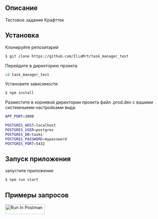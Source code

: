 
## Описание
Тестовое задание Крафттек
## Установка
Клонируйте репозитарий
```bash
$ git clone https://github.com/IliaMrt/task_manager_test
```

Перейдите в директорию проекта
```bash
cd task_manager_test
```

Установите зависимости
```bash
$ npm install
```

Разместите в корневой директории проекта файл .prod.dev с вашими системныеми настройками вида:
```bash
APP_PORT=3000

POSTGRES_HOST=localhost
POSTGRES_USER=postgres
POSTGRES_DB=tasks
POSTGRES_PASSWORD=mypassword
POSTGRES_PORT=5432
```

## Запуск приложения

запустите приложение
```bash
$ npm run start
```

## Примеры запросов
[<img src="https://run.pstmn.io/button.svg" alt="Run In Postman" style="width: 128px; height: 32px;">](https://app.getpostman.com/run-collection/26230569-91d37d3c-7ea9-44da-9ef6-20a9828b5970?action=collection%2Ffork&source=rip_markdown&collection-url=entityId%3D26230569-91d37d3c-7ea9-44da-9ef6-20a9828b5970%26entityType%3Dcollection%26workspaceId%3D86f4a37b-b6f4-4b40-9ae9-ba1b3e2cbc13)
